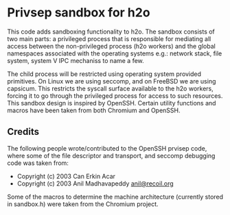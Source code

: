 # Privsep sandbox for h2o

This code adds sandboxing functionality to h2o. The sandbox consists of two main
parts: a privileged process that is responsible for mediating all access between
the non-privileged process (h2o workers) and the global namespaces associated with
the operating systems e.g.: network stack, file system, system V IPC mechaniss to
name a few.

The child process will be restricted using operating system provided primitives.
On Linux we are using seccomp, and on FreeBSD we are using capsicum. This restricts
the syscall surface available to the h2o workers, forcing it to go through the
privileged process for access to such resources. This sandbox design is inspired
by OpenSSH. Certain utility functions and macros have been taken from both Chromium
and OpenSSH.

## Credits

The following people wrote/contributed to the OpenSSH prvisep code, where some
of the file descriptor and transport, and seccomp debugging code was taken from:

 * Copyright (c) 2003 Can Erkin Acar
 * Copyright (c) 2003 Anil Madhavapeddy <anil@recoil.org>

Some of the macros to determine the machine architecture (currently stored in
sandbox.h) were taken from the Chromium project.
